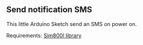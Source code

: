 ## Send notification SMS
This little Arduino Sketch send an SMS on power on.

Requirements: [Sim800l library](https://cristiansteib.github.io/Sim800l/)
